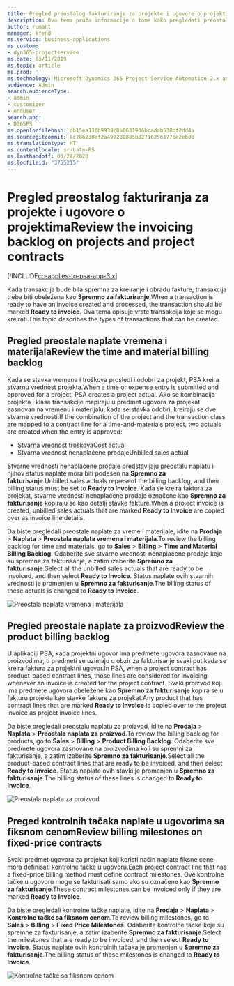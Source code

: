 ```yaml
---
title: Pregled preostalog fakturiranja za projekte i ugovore o projektima
description: Ova tema pruža informacije o tome kako pregledati preostalo vreme, troškove i proizvode i kako ih označiti kao spremne za fakturiranje.
author: rumant
manager: kfend
ms.service: business-applications
ms.custom:
- dyn365-projectservice
ms.date: 03/11/2019
ms.topic: article
ms.prod: ''
ms.technology: Microsoft Dynamics 365 Project Service Automation 2.x and 3.x
audience: Admin
search.audienceType:
- admin
- customizer
- enduser
search.app:
- D365PS
ms.openlocfilehash: db15ea136b9939c0a0631936bcadab538bf2dd4a
ms.sourcegitcommit: 8c786230ef2a497280885b827162561776e2eb00
ms.translationtype: HT
ms.contentlocale: sr-Latn-RS
ms.lasthandoff: 03/24/2020
ms.locfileid: "3755215"
---
```

# <a name="review-the-invoicing-backlog-on-projects-and-project-contracts"></a><span data-ttu-id="1f22e-103">Pregled preostalog fakturiranja za projekte i ugovore o projektima</span><span class="sxs-lookup"><span data-stu-id="1f22e-103">Review the invoicing backlog on projects and project contracts</span></span>

[!INCLUDE[cc-applies-to-psa-app-3.x](../includes/cc-applies-to-psa-app-3x.md)]

<span data-ttu-id="1f22e-104">Kada transakcija bude bila spremna za kreiranje i obradu fakture, transakcija treba biti obeležena kao **Spremno za fakturiranje**.</span><span class="sxs-lookup"><span data-stu-id="1f22e-104">When a transaction is ready to have an invoice created and processed, the transaction should be marked **Ready to invoice**.</span></span> <span data-ttu-id="1f22e-105">Ova tema opisuje vrste transakcija koje se mogu kreirati.</span><span class="sxs-lookup"><span data-stu-id="1f22e-105">This topic describes the types of transactions that can be created.</span></span>

## <a name="review-the-time-and-material-billing-backlog"></a><span data-ttu-id="1f22e-106">Pregled preostale naplate vremena i materijala</span><span class="sxs-lookup"><span data-stu-id="1f22e-106">Review the time and material billing backlog</span></span>

<span data-ttu-id="1f22e-107">Kada se stavka vremena i troškova prosledi i odobri za projekt, PSA kreira stvarnu vrednost projekta.</span><span class="sxs-lookup"><span data-stu-id="1f22e-107">When a time or expense entry is submitted and approved for a project, PSA creates a project actual.</span></span> <span data-ttu-id="1f22e-108">Ako se kombinacija projekta i klase transakcije mapiraju u predmet ugovora za projekat zasnovan na vremenu i materijalu, kada se stavka odobri, kreiraju se dve stvarne vrednosti:</span><span class="sxs-lookup"><span data-stu-id="1f22e-108">If the combination of the project and the transaction class are mapped to a contract line for a time-and-materials project, two actuals are created when the entry is approved:</span></span>

- <span data-ttu-id="1f22e-109">Stvarna vrednost troškova</span><span class="sxs-lookup"><span data-stu-id="1f22e-109">Cost actual</span></span> 
- <span data-ttu-id="1f22e-110">Stvarna vrednost nenaplaćene prodaje</span><span class="sxs-lookup"><span data-stu-id="1f22e-110">Unbilled sales actual</span></span>

<span data-ttu-id="1f22e-111">Stvarne vrednosti nenaplaćene prodaje predstavljaju preostalu naplatu i njihov status naplate mora biti podešen na **Spremno za fakturisanje**.</span><span class="sxs-lookup"><span data-stu-id="1f22e-111">Unbilled sales actuals represent the billing backlog, and their billing status must be set to **Ready to Invoice**.</span></span> <span data-ttu-id="1f22e-112">Kada se kreira faktura za projekat, stvarne vrednosti nenaplaćene prodaje označene kao **Spremno za fakturisanje** kopiraju se kao detalji stavke fakture.</span><span class="sxs-lookup"><span data-stu-id="1f22e-112">When a project invoice is created, unbilled sales actuals that are marked **Ready to Invoice** are copied over as invoice line details.</span></span>

<span data-ttu-id="1f22e-113">Da biste pregledali preostale naplate za vreme i materijale, idite na **Prodaja** \> **Naplata** \> **Preostala naplata vremena i materijala**.</span><span class="sxs-lookup"><span data-stu-id="1f22e-113">To review the billing backlog for time and materials, go to **Sales** \> **Billing** \> **Time and Material Billing Backlog**.</span></span> <span data-ttu-id="1f22e-114">Odaberite sve stvarne vrednosti nenaplaćene prodaje koje su spremne za fakturisanje, a zatim izaberite **Spremno za fakturisanje**.</span><span class="sxs-lookup"><span data-stu-id="1f22e-114">Select all the unbilled sales actuals that are ready to be invoiced, and then select **Ready to Invoice**.</span></span> <span data-ttu-id="1f22e-115">Status naplate ovih stvarnih vrednosti je promenjen u **Spremno za fakturisanje**.</span><span class="sxs-lookup"><span data-stu-id="1f22e-115">The billing status of these actuals is changed to **Ready to Invoice**.</span></span>

![Preostala naplata vremena i materijala](media/TMBacklog.png)

## <a name="review-the-product-billing-backlog"></a><span data-ttu-id="1f22e-117">Pregled preostale naplate za proizvod</span><span class="sxs-lookup"><span data-stu-id="1f22e-117">Review the product billing backlog</span></span>

<span data-ttu-id="1f22e-118">U aplikaciji PSA, kada projektni ugovor ima predmete ugovora zasnovane na proizvodima, ti predmeti se uzimaju u obzir za fakturisanje svaki put kada se kreira faktura za projektni ugovor.</span><span class="sxs-lookup"><span data-stu-id="1f22e-118">In PSA, when a project contract has product-based contract lines, those lines are considered for invoicing whenever an invoice is created for the project contract.</span></span> <span data-ttu-id="1f22e-119">Svaki proizvod koji ima predmete ugovora obeležene kao **Spremno za fakturisanje** kopira se u fakturu projekta kao stavke fakture za projekat.</span><span class="sxs-lookup"><span data-stu-id="1f22e-119">Any product that has contract lines that are marked **Ready to Invoice** is copied over to the project invoice as project invoice lines.</span></span>

<span data-ttu-id="1f22e-120">Da biste pregledali preostalu naplatu za proizvod, idite na **Prodaja** \> **Naplata** \> **Preostala naplata za proizvod**.</span><span class="sxs-lookup"><span data-stu-id="1f22e-120">To review the billing backlog for products, go to **Sales** \> **Billing** \> **Product Billing Backlog**.</span></span> <span data-ttu-id="1f22e-121">Odaberite sve predmete ugovora zasnovane na proizvodima koji su spremni za fakturisanje, a zatim izaberite **Spremno za fakturisanje**.</span><span class="sxs-lookup"><span data-stu-id="1f22e-121">Select all the product-based contract lines that are ready to be invoiced, and then select **Ready to Invoice**.</span></span> <span data-ttu-id="1f22e-122">Status naplate ovih stavki je promenjen u **Spremno za fakturisanje**.</span><span class="sxs-lookup"><span data-stu-id="1f22e-122">The billing status of these lines is changed to **Ready to Invoice**.</span></span>

![Preostala naplata za proizvod](media/ProductBacklog.png)

## <a name="review-billing-milestones-on-fixed-price-contracts"></a><span data-ttu-id="1f22e-124">Preged kontrolnih tačaka naplate u ugovorima sa fiksnom cenom</span><span class="sxs-lookup"><span data-stu-id="1f22e-124">Review billing milestones on fixed-price contracts</span></span>

<span data-ttu-id="1f22e-125">Svaki predmet ugovora za projekat koji koristi način naplate fiksne cene mora definisati kontrolne tačke u ugovoru.</span><span class="sxs-lookup"><span data-stu-id="1f22e-125">Each project contract line that has a fixed-price billing method must define contract milestones.</span></span> <span data-ttu-id="1f22e-126">Ove kontrolne tačke u ugovoru mogu se fakturisati samo ako su označene kao **Spremno za fakturisanje**.</span><span class="sxs-lookup"><span data-stu-id="1f22e-126">These contract milestones can be invoiced only if they are marked **Ready to Invoice**.</span></span> 

<span data-ttu-id="1f22e-127">Da biste pregledali kontrolne tačke naplate, idite na **Prodaja** \> **Naplata** \> **Kontrolne tačke sa fiksnom cenom**.</span><span class="sxs-lookup"><span data-stu-id="1f22e-127">To review billing milestones, go to **Sales** \> **Billing** \> **Fixed Price Milestones**.</span></span> <span data-ttu-id="1f22e-128">Odaberite kontrolne tačke koje su spremne za fakturisanje, a zatim izaberite **Spremno za fakturisanje**.</span><span class="sxs-lookup"><span data-stu-id="1f22e-128">Select the milestones that are ready to be invoiced, and then select **Ready to invoice**.</span></span> <span data-ttu-id="1f22e-129">Status naplate ovih kontrolnih tačaka je promenjen u **Spremno za fakturisanje**.</span><span class="sxs-lookup"><span data-stu-id="1f22e-129">The billing status of these milestones is changed to **Ready to Invoice**.</span></span>

![Kontrolne tačke sa fiksnom cenom](media/FPBacklog.png)
